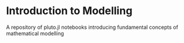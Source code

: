 # Introduction to Modelling
A repository of pluto.jl notebooks introducing fundamental concepts of mathematical modelling
